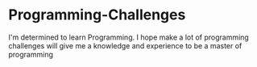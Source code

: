 # Programming-Challenges

I'm determined to learn Programming.
I hope make a lot of programming challenges will give me a knowledge and experience to be a master of programming
